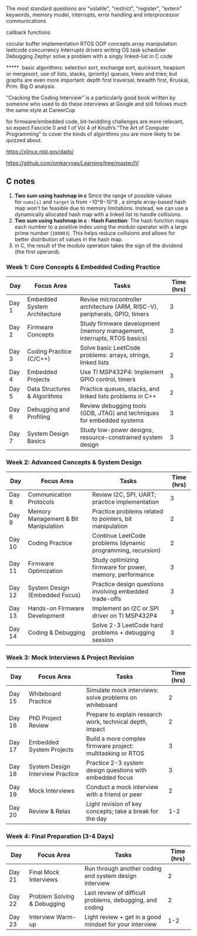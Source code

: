 
The most standard questions are "volatile", "restrict", "register", "extern" keywords, memory model, interrupts, error handling and interprocessor communications 

callback functions

circular buffer implementation
RTOS
OOP concepts
array manipulation
leetcode concurrency
Interrupts
drivers
writing OS task scheduler
Debugging
Zephyr
solve a problem with a singly linked-list in C code

*****  basic algorithms: selection sort, exchange sort, quicksort, heapsort or mergesort, use of lists, stacks, (priority) queues, trees and tries; but graphs are even more important: depth first traversal, breadth first, Kruskal, Prim. 
Big O analysis 

“Cracking the Coding Interview” is a particularly good book written by someone who used to do these interviews at Google and still follows much the same style at CareerCup 

for firmware/embedded code, bit-twiddling challenges are more relevant, so expect Fascicle 0 and 1 of Vol 4 of Knuth’s “The Art of Computer Programming” to cover the kinds of algorithms you are more likely to be quizzed about.

https://xlinux.nist.gov/dads/ 

https://github.com/omkarvyas/Learning/tree/master/IV 


## C notes 

1. **Two sum using hashmap in c** Since the range of possible values for `nums[i]` and `target` is from −10^9−10^9 , a simple array-based hash map won't be feasible due to memory limitations. Instead, we can use a dynamically allocated hash map with a linked list to handle collisions. 
2. **Two sum using hashmap in c** : **Hash Function**: The hash function maps each number to a positive index using the modulo operator with a large prime number (`100003`). This helps reduce collisions and allows for better distribution of values in the hash map.
3. in C, the result of the modulo operation takes the sign of the dividend (the first operand).
### Week 1: Core Concepts & Embedded Coding Practice

|Day|Focus Area|Tasks|Time (hrs)|
|---|---|---|---|
|Day 1|Embedded System Architecture|Revise microcontroller architecture (ARM, RISC-V), peripherals, GPIO, timers|3|
|Day 2|Firmware Concepts|Study firmware development (memory management, interrupts, RTOS basics)|3|
|Day 3|Coding Practice (C/C++)|Solve basic LeetCode problems: arrays, strings, linked lists|2|
|Day 4|Embedded Projects|Use TI MSP432P4: Implement GPIO control, timers|3|
|Day 5|Data Structures & Algorithms|Practice queues, stacks, and linked lists problems in C++|2|
|Day 6|Debugging and Profiling|Review debugging tools (GDB, JTAG) and techniques for embedded systems|3|
|Day 7|System Design Basics|Study low-power designs, resource-constrained system design|3|

### Week 2: Advanced Concepts & System Design

|Day|Focus Area|Tasks|Time (hrs)|
|---|---|---|---|
|Day 8|Communication Protocols|Review I2C, SPI, UART; practice implementation|3|
|Day 9|Memory Management & Bit Manipulation|Practice problems related to pointers, bit manipulation|2|
|Day 10|Coding Practice|Continue LeetCode problems (dynamic programming, recursion)|2|
|Day 11|Firmware Optimization|Study optimizing firmware for power, memory, performance|3|
|Day 12|System Design (Embedded Focus)|Practice design questions involving embedded trade-offs|3|
|Day 13|Hands-on Firmware Development|Implement an I2C or SPI driver on TI MSP432P4|3|
|Day 14|Coding & Debugging|Solve 2-3 LeetCode hard problems + debugging session|3|

### Week 3: Mock Interviews & Project Revision

|Day|Focus Area|Tasks|Time (hrs)|
|---|---|---|---|
|Day 15|Whiteboard Practice|Simulate mock interviews: solve problems on whiteboard|2|
|Day 16|PhD Project Review|Prepare to explain research work, technical depth, impact|2|
|Day 17|Embedded System Projects|Build a more complex firmware project: multitasking or RTOS|3|
|Day 18|System Design Interview Practice|Practice 2-3 system design questions with embedded focus|3|
|Day 19|Mock Interviews|Conduct a mock interview with a friend or peer|2|
|Day 20|Review & Relax|Light revision of key concepts; take a break for the day|1-2|

### Week 4: Final Preparation (3-4 Days)

|Day|Focus Area|Tasks|Time (hrs)|
|---|---|---|---|
|Day 21|Final Mock Interviews|Run through another coding and system design interview|2|
|Day 22|Problem Solving & Debugging|Last review of difficult problems, debugging, and coding|2|
|Day 23|Interview Warm-up|Light review + get in a good mindset for your interview|1-2|